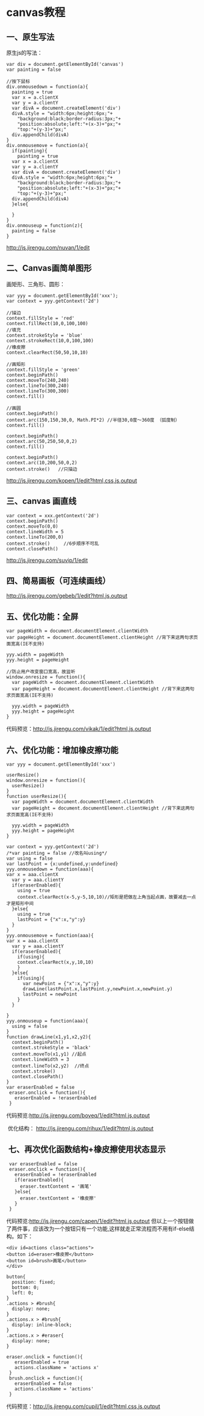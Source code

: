 # canvas教程
## 一、原生写法
原生js的写法：
```
var div = document.getElementById('canvas')
var painting = false

//按下鼠标
div.onmousedown = function(a){
  painting = true
  var x = a.clientX
  var y = a.clientY
  var divA = document.createElement('div')
  divA.style = "width:6px;height:6px;"+
    "background:black;border-radius:3px;"+
    "position:absolute;left:"+(x-3)+"px;"+
    "top:"+(y-3)+"px;"
  div.appendChild(divA)
}
div.onmousemove = function(a){
  if(painting){
    painting = true
  var x = a.clientX
  var y = a.clientY
  var divA = document.createElement('div')
  divA.style = "width:6px;height:6px;"+
    "background:black;border-radius:3px;"+
    "position:absolute;left:"+(x-3)+"px;"+
    "top:"+(y-3)+"px;"
  div.appendChild(divA)
  }else{
    
  }
}
div.onmouseup = function(z){
  painting = false
}
```
http://js.jirengu.com/nuvan/1/edit
## 二、Canvas画简单图形
画矩形、三角形、圆形：
```
var yyy = document.getElementById('xxx');
var context = yyy.getContext('2d')

//描边
context.fillStyle = 'red'
context.fillRect(10,0,100,100)
//填充
context.strokeStyle = 'blue'
context.strokeRect(10,0,100,100)
//橡皮擦
context.clearRect(50,50,10,10)

//画矩形
context.fillStyle = 'green'
context.beginPath()
context.moveTo(240,240)
context.lineTo(300,240)
context.lineTo(300,300)
context.fill()
 
//画圆
context.beginPath()
context.arc(150,150,30,0, Math.PI*2) //半径30,0度～360度 （弧度制）
context.fill()

context.beginPath()
context.arc(50,250,50,0,2)
context.fill()

context.beginPath()
context.arc(10,200,50,0,2)
context.stroke()   //只描边
```
http://js.jirengu.com/kopen/1/edit?html,css,js,output
## 三、canvas 画直线
```
var context = xxx.getContext('2d')
context.beginPath()
context.moveTo(0,0)
context.lineWidth = 5
context.lineTo(200,0)
context.stroke()     //6步顺序不可乱
context.closePath()
```
http://js.jirengu.com/suvip/1/edit

## 四、简易画板（可连续画线）
http://js.jirengu.com/gebeb/1/edit?html,js,output

## 五、优化功能：全屏
```
var pageWidth = document.documentElement.clientWidth
var pageHeight = document.documentElement.clientHeight //背下来这两句求页面宽高(IE不支持)

yyy.width = pageWidth
yyy.height = pageHeight

//防止用户改变窗口宽高，故监听
window.onresize = function(){
  var pageWidth = document.documentElement.clientWidth
  var pageHeight = document.documentElement.clientHeight //背下来这两句求页面宽高(IE不支持)

  yyy.width = pageWidth
  yyy.height = pageHeight
}
```
 代码预览：http://js.jirengu.com/vikak/1/edit?html,js,output
## 六、优化功能：增加橡皮擦功能
```
var yyy = document.getElementById('xxx')

userResize()
window.onresize = function(){
  userResize()
}
function userResize(){
  var pageWidth = document.documentElement.clientWidth
  var pageHeight = document.documentElement.clientHeight //背下来这两句求页面宽高(IE不支持)

  yyy.width = pageWidth
  yyy.height = pageHeight
}

var context = yyy.getContext('2d')
/*var painting = false //改名叫using*/
var using = false
var lastPoint = {x:undefined,y:undefined}
yyy.onmousedown = function(aaa){
var x = aaa.clientX 
  var y = aaa.clientY
  if(eraserEnabled){
    using = true
    context.clearRect(x-5,y-5,10,10)//矩形是把做左上角当起点画，故要减去一点才是矩形中间
  }else{
    using = true
    lastPoint = {"x":x,"y":y}
  }
}
yyy.onmousemove = function(aaa){
var x = aaa.clientX
  var y = aaa.clientY
  if(eraserEnabled){
    if(using){
    context.clearRect(x,y,10,10)
    }
  }else{
    if(using){
      var newPoint = {"x":x,"y":y}
      drawLine(lastPoint.x,lastPoint.y,newPoint.x,newPoint.y)
      lastPoint = newPoint
    }
  }

}
yyy.onmouseup = function(aaa){
  using = false
}
function drawLine(x1,y1,x2,y2){
  context.beginPath()
  context.strokeStyle = 'black'
  context.moveTo(x1,y1) //起点 
  context.lineWidth = 3
  context.lineTo(x2,y2)  //终点
  context.stroke()
  context.closePath()
}
var eraserEnabled = false
 eraser.onclick = function(){
   eraserEnabled = !eraserEnabled
 }
 ```
 代码预览:http://js.jirengu.com/boveq/1/edit?html,js,output
 
  优化结构：
  http://js.jirengu.com/rihux/1/edit?html,js,output
##  七、再次优化函数结构+橡皮擦使用状态显示
```
 var eraserEnabled = false
 eraser.onclick = function(){
   eraserEnabled = !eraserEnabled
   if(eraserEnabled){
     eraser.textContent = '画笔'
   }else{
     eraser.textContent = '橡皮擦'
   }
 }
```
代码预览:http://js.jirengu.com/capen/1/edit?html,js,output
但以上一个按钮做了两件事，应该改为一个按钮只有一个功能,这样就走正常流程而不用有if-else结构。如下：
```
<div id=actions class="actions">
<button id=eraser>橡皮擦</button>
<button id=brush>画笔</button>
</div>

button{
  position: fixed;
  bottom: 0;
  left: 0;
}
.actions > #brush{
  display: none;
}
.actions.x > #brush{
  display: inline-block;
}
.actions.x > #eraser{
  display: none;
}

eraser.onclick = function(){
   eraserEnabled = true
   actions.className = 'actions x'
 }
 brush.onclick = function(){
   eraserEnabled = false
   actions.className = 'actions'
 }
```
代码预览：http://js.jirengu.com/cupil/1/edit?html,css,js,output

